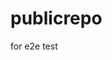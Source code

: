 # publicrepo
for e2e test



































































































































































































































































































































































































































































































































































































































































































































































































































































































































































































































































































































































































































































































































































































































































































































































































































